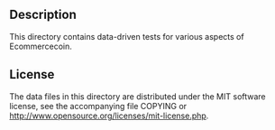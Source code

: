 Description
------------

This directory contains data-driven tests for various aspects of Ecommercecoin.

License
--------

The data files in this directory are distributed under the MIT software
license, see the accompanying file COPYING or
http://www.opensource.org/licenses/mit-license.php.

